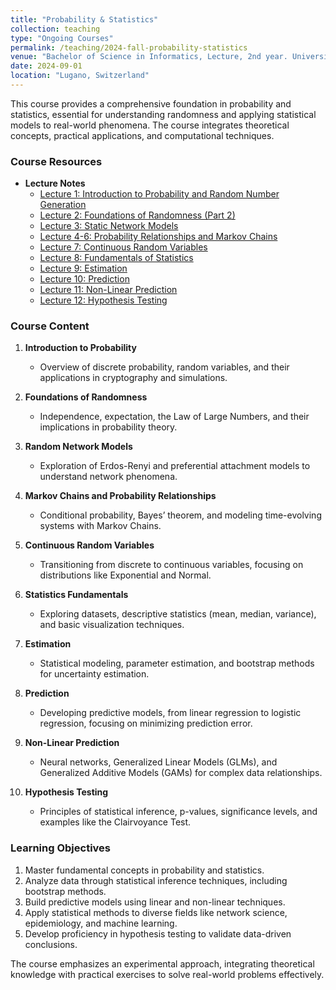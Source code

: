 ```yaml
---
title: "Probability & Statistics"
collection: teaching
type: "Ongoing Courses"
permalink: /teaching/2024-fall-probability-statistics
venue: "Bachelor of Science in Informatics, Lecture, 2nd year. Università della Svizzera italiana, Faculty of Informatics"
date: 2024-09-01
location: "Lugano, Switzerland"
---
```


This course provides a comprehensive foundation in probability and statistics, essential for understanding randomness and applying statistical models to real-world phenomena. The course integrates theoretical concepts, practical applications, and computational techniques.

### **Course Resources**
- **Lecture Notes**  
  - [Lecture 1: Introduction to Probability and Random Number Generation](https://raw.githubusercontent.com/franciscorichter/franciscorichter.github.io/master/_teaching/Notes/P&S/2024/Lecture_1.pdf)  
  - [Lecture 2: Foundations of Randomness (Part 2)](https://raw.githubusercontent.com/franciscorichter/franciscorichter.github.io/master/_teaching/Notes/P&S/2024/Lecture_2.pdf)  
  - [Lecture 3: Static Network Models](https://raw.githubusercontent.com/franciscorichter.github.io/master/_teaching/Notes/P&S/2024/Lecture_3.pdf)  
  - [Lecture 4-6: Probability Relationships and Markov Chains](https://raw.githubusercontent.com/franciscorichter.github.io/master/_teaching/Notes/P&S/2024/Lecture_4_5_6.pdf)  
  - [Lecture 7: Continuous Random Variables](https://raw.githubusercontent.com/franciscorichter.github.io/master/_teaching/Notes/P&S/2024/Lecture_7.pdf)  
  - [Lecture 8: Fundamentals of Statistics](https://raw.githubusercontent.com/franciscorichter.github.io/master/_teaching/Notes/P&S/2024/Lecture_8.pdf)  
  - [Lecture 9: Estimation](https://raw.githubusercontent.com/franciscorichter.github.io/master/_teaching/Notes/P&S/2024/Lecture_9.pdf)  
  - [Lecture 10: Prediction](https://raw.githubusercontent.com/franciscorichter.github.io/master/_teaching/Notes/P&S/2024/Lecture_10.pdf)  
  - [Lecture 11: Non-Linear Prediction](https://raw.githubusercontent.com/franciscorichter.github.io/master/_teaching/Notes/P&S/2024/Lecture_11.pdf)  
  - [Lecture 12: Hypothesis Testing](https://raw.githubusercontent.com/franciscorichter.github.io/master/_teaching/Notes/P&S/2024/Lecture_12.pdf)  

### **Course Content**

1. **Introduction to Probability**
   - Overview of discrete probability, random variables, and their applications in cryptography and simulations.

2. **Foundations of Randomness**
   - Independence, expectation, the Law of Large Numbers, and their implications in probability theory.

3. **Random Network Models**
   - Exploration of Erdos-Renyi and preferential attachment models to understand network phenomena.

4. **Markov Chains and Probability Relationships**
   - Conditional probability, Bayes’ theorem, and modeling time-evolving systems with Markov Chains.

5. **Continuous Random Variables**
   - Transitioning from discrete to continuous variables, focusing on distributions like Exponential and Normal.

6. **Statistics Fundamentals**
   - Exploring datasets, descriptive statistics (mean, median, variance), and basic visualization techniques.

7. **Estimation**
   - Statistical modeling, parameter estimation, and bootstrap methods for uncertainty estimation.

8. **Prediction**
   - Developing predictive models, from linear regression to logistic regression, focusing on minimizing prediction error.

9. **Non-Linear Prediction**
   - Neural networks, Generalized Linear Models (GLMs), and Generalized Additive Models (GAMs) for complex data relationships.

10. **Hypothesis Testing**
    - Principles of statistical inference, p-values, significance levels, and examples like the Clairvoyance Test.

### **Learning Objectives**

1. Master fundamental concepts in probability and statistics.
2. Analyze data through statistical inference techniques, including bootstrap methods.
3. Build predictive models using linear and non-linear techniques.
4. Apply statistical methods to diverse fields like network science, epidemiology, and machine learning.
5. Develop proficiency in hypothesis testing to validate data-driven conclusions.

The course emphasizes an experimental approach, integrating theoretical knowledge with practical exercises to solve real-world problems effectively.
